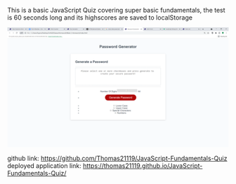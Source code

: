 This is a basic JavaScript Quiz covering super basic fundamentals, the test is 60 seconds long and its highscores are saved to localStorage

![ScreenShot](https://github.com/Thomas21119/Password-Generator/blob/main/Assets/Password%20Generator%20-%20Avast%20Secure%20Browser%209_09_2021%208_32_43%20PM.png?raw=true)

github link: https://github.com/Thomas21119/JavaScript-Fundamentals-Quiz <br>
deployed application link: https://thomas21119.github.io/JavaScript-Fundamentals-Quiz/